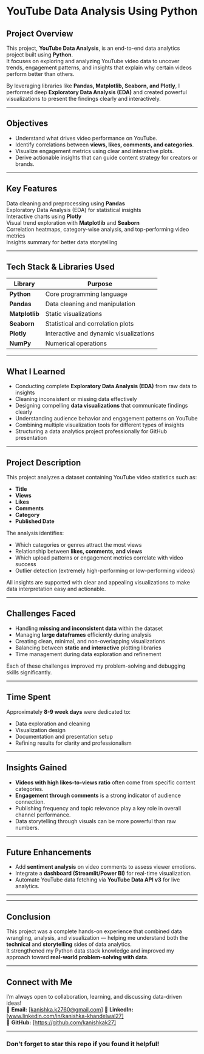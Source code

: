 #  YouTube Data Analysis Using Python

##  Project Overview
This project, **YouTube Data Analysis**, is an end-to-end data analytics project built using **Python**.  
It focuses on exploring and analyzing YouTube video data to uncover trends, engagement patterns, and insights that explain why certain videos perform better than others.  

By leveraging libraries like **Pandas, Matplotlib, Seaborn, and Plotly**, I performed deep **Exploratory Data Analysis (EDA)** and created powerful visualizations to present the findings clearly and interactively.

---

##  Objectives
- Understand what drives video performance on YouTube.
- Identify correlations between **views, likes, comments, and categories**.
- Visualize engagement metrics using clear and interactive plots.
- Derive actionable insights that can guide content strategy for creators or brands.

---

##  Key Features
 Data cleaning and preprocessing using **Pandas**  
 Exploratory Data Analysis (EDA) for statistical insights  
 Interactive charts using **Plotly**  
 Visual trend exploration with **Matplotlib** and **Seaborn**  
 Correlation heatmaps, category-wise analysis, and top-performing video metrics  
 Insights summary for better data storytelling  

---

##  Tech Stack & Libraries Used
| Library | Purpose |
|----------|----------|
| **Python** | Core programming language |
| **Pandas** | Data cleaning and manipulation |
| **Matplotlib** | Static visualizations |
| **Seaborn** | Statistical and correlation plots |
| **Plotly** | Interactive and dynamic visualizations |
| **NumPy** | Numerical operations |

---

##  What I Learned
- Conducting complete **Exploratory Data Analysis (EDA)** from raw data to insights  
- Cleaning inconsistent or missing data effectively  
- Designing compelling **data visualizations** that communicate findings clearly  
- Understanding audience behavior and engagement patterns on YouTube  
- Combining multiple visualization tools for different types of insights  
- Structuring a data analytics project professionally for GitHub presentation  

---

##  Project Description
This project analyzes a dataset containing YouTube video statistics such as:
- **Title**
- **Views**
- **Likes**
- **Comments**
- **Category**
- **Published Date**

The analysis identifies:
- Which categories or genres attract the most views  
- Relationship between **likes, comments, and views**  
- Which upload patterns or engagement metrics correlate with video success  
- Outlier detection (extremely high-performing or low-performing videos)  

All insights are supported with clear and appealing visualizations to make data interpretation easy and actionable.

---

##  Challenges Faced
- Handling **missing and inconsistent data** within the dataset  
- Managing **large dataframes** efficiently during analysis  
- Creating clean, minimal, and non-overlapping visualizations  
- Balancing between **static and interactive** plotting libraries  
- Time management during data exploration and refinement  

Each of these challenges improved my problem-solving and debugging skills significantly.

---

##  Time Spent
Approximately **8-9 week days** were dedicated to:
- Data exploration and cleaning  
- Visualization design  
- Documentation and presentation setup  
- Refining results for clarity and professionalism  

---

##  Insights Gained
- **Videos with high likes-to-views ratio** often come from specific content categories.  
- **Engagement through comments** is a strong indicator of audience connection.  
- Publishing frequency and topic relevance play a key role in overall channel performance.  
- Data storytelling through visuals can be more powerful than raw numbers.  

---

##  Future Enhancements
- Add **sentiment analysis** on video comments to assess viewer emotions.  
- Integrate a **dashboard (Streamlit/Power BI)** for real-time visualization.  
- Automate YouTube data fetching via **YouTube Data API v3** for live analytics.

---


---

##  Conclusion
This project was a complete hands-on experience that combined data wrangling, analysis, and visualization — helping me understand both the **technical** and **storytelling** sides of data analytics.  
It strengthened my Python data stack knowledge and improved my approach toward **real-world problem-solving with data**.

---

##  Connect with Me
I’m always open to collaboration, learning, and discussing data-driven ideas!  
📩 **Email:** [kanishka.k2760@gmail.com]
💼 **LinkedIn:** [www.linkedin.com/in/kanishka-khandelwal27]  
🐙 **GitHub:** [https://github.com/kanishkak27]

---

###  Don’t forget to star this repo if you found it helpful!

